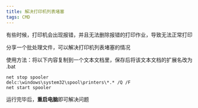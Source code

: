 ```yaml
---
title: 解决打印机列表堵塞
tags: CMD
---
```


有些时候，打印机会出现报错，并且无法删除报错的打印作业，导致无法正常打印

分享一个批处理文件，可以解决打印机列表堵塞的情况

使用方法：将以下内容复制到一个文本文档里，保存后将该文本文档的扩展名改为 .bat

    net stop spooler
    delc:\windows\system32\spool\printers\*.* /Q /F
    net start spooler

运行完毕后，**重启电脑**即可解决问题